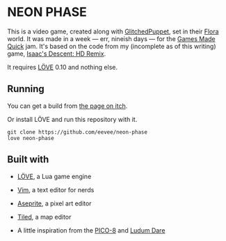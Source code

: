 # NEON PHASE

This is a video game, created along with [GlitchedPuppet](http://glitchedpuppet.com/), set in their [Flora](http://floraverse.com/) world.  It was made in a week — err, nineish days — for the [Games Made Quick](https://itch.io/jam/games-made-quick) jam.  It's based on the code from my (incomplete as of this writing) game, [Isaac's Descent: HD Remix](https://github.com/eevee/isaacs-descent).

It requires [LÖVE](https://love2d.org/) 0.10 and nothing else.


## Running

You can get a build from [the page on itch](https://eevee.itch.io/neon-phase).

Or install LÖVE and run this repository with it.

    git clone https://github.com/eevee/neon-phase
    love neon-phase


## Built with

- [LÖVE](https://love2d.org/), a Lua game engine

- [Vim](http://www.vim.org/), a text editor for nerds

- [Aseprite](http://www.aseprite.org/), a pixel art editor

- [Tiled](http://www.mapeditor.org/), a map editor

- A little inspiration from the [PICO-8](http://www.lexaloffle.com/pico-8.php) and [Ludum Dare](http://ludumdare.com/compo/)
